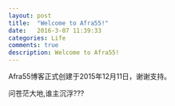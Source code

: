 ```yaml
---
layout: post
title:  "Welcome to Afra55!"
date:   2016-3-07 11:39:33
categories: Life
comments: true
description: Welcome to Afra55!
---
```

Afra55博客正式创建于2015年12月11日，谢谢支持。

问苍茫大地,谁主沉浮???
